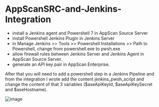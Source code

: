 # AppScanSRC-and-Jenkins-Integration

- install a Jenkins agent and Powershell 7 in AppScan Source Server
- install Powershell Jenkins Plugin in Jenkins Server
- in Manage Jenkins >> Tools >> Powershell Installations >> Path to Powershell, change from powershell.exe to pwsh.exe
- allow firewall rules between Jenkins Server and Jenkins Agent in AppScan Source Server. 
- generate an API key pair in AppScan Enterprise.

After that you will need to add a powershell step in a Jenkins Pipeline and from the integration I wrote add the content jenkins_pwsh_script and change the content of that 3 variables  ($aseApiKeyId, $aseApiKeySecret and $aseHostname).

![image](https://github.com/jrocia/AppScanSRC-and-Jenkins-Integration/assets/69405400/12ac06ac-1392-43c8-9fca-1884ea41869b)
